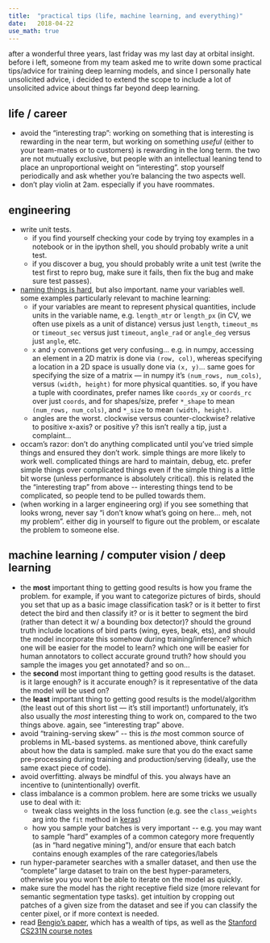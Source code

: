 ```yaml
---
title:  "practical tips (life, machine learning, and everything)"
date:   2018-04-22
use_math: true
---
```


after a wonderful three years, last friday was my last day at orbital insight.  before i left, someone from my team asked me to write down some practical tips/advice for training deep learning models, and since I personally hate unsolicited advice, i decided to extend the scope to include a lot of unsolicited advice about things far beyond deep learning.

## life / career
- avoid the “interesting trap”: working on something that is interesting is rewarding in the near term, but working on something *useful* (either to your team-mates or to customers) is rewarding in the long term.  the two are not mutually exclusive, but people with an intellectual leaning tend to place an unproportional weight on “interesting”.  stop yourself periodically and ask whether you’re balancing the two aspects well.
- don’t play violin at 2am.  especially if you have roommates.


## engineering
- write unit tests.
  - if you find yourself checking your code by trying toy examples in a notebook or in the ipython shell, you should probably write a unit test.
  - if you discover a bug, you should probably write a unit test (write the test first to repro bug, make sure it fails, then fix the bug and make sure test passes).
- [naming things is hard](https://martinfowler.com/bliki/TwoHardThings.html), but also important.  name your variables well.  some examples particularly relevant to machine learning:
  - if your variables are meant to represent physical quantities, include units in the variable name, e.g. `length_mtr` or `length_px` (in CV, we often use pixels as a unit of distance) versus just `length`, `timeout_ms` or `timeout_sec` versus just `timeout`, `angle_rad` or `angle_deg` versus just `angle`, etc.
  - `x` and `y` conventions get very confusing… e.g. in numpy, accessing an element in a 2D matrix is done via `(row, col)`, whereas specifying a location in a 2D space is usually done via `(x, y)`… same goes for specifying the size of a matrix — in numpy it’s `(num_rows, num_cols)`, versus `(width, height)` for more physical quantities.  so, if you have a tuple with coordinates, prefer names like `coords_xy` or `coords_rc` over just `coords`, and for shapes/size, prefer `*_shape` to mean  `(num_rows, num_cols)`, and `*_size` to mean `(width, height)`.
  - angles are the worst.  clockwise versus counter-clockwise? relative to positive x-axis? or positive y?  this isn’t really a tip, just a complaint…
- occam’s razor: don’t do anything complicated until you’ve tried simple things and ensured they don’t work.  simple things are more likely to work well.  complicated things are hard to maintain, debug, etc.  prefer simple things over complicated things even if the simple thing is a little bit worse (unless performance is absolutely critical).  this is related the the “interesting trap” from above -- interesting things tend to be complicated, so people tend to be pulled towards them.
- (when working in a larger engineering org) if you see something that looks wrong, never say “i don’t know what’s going on here… meh, not my problem”.   either dig in yourself to figure out the problem, or escalate the problem to someone else.


## machine learning / computer vision / deep learning
- the **most** important thing to getting good results is how you frame the problem.  for example, if you want to categorize pictures of birds, should you set that up as a basic image classification task? or is it better to first detect the bird and then classify it?  or is it better to segment the bird (rather than detect it w/ a bounding box detector)?  should the ground truth include locations of bird parts (wing, eyes, beak, ets), and should the model incorporate this somehow during training/inference?  which one will be easier for the model to learn? which one will be easier for human annotators to collect accurate ground truth?  how should you sample the images you get annotated? and so on…
- the **second** most important thing to getting good results is the dataset.  is it large enough? is it accurate enough?  is it representative of the data the model will be used on?
- the **least** important thing to getting good results is the model/algorithm (the least out of this short list — it’s still important!)  unfortunately, it’s also usually the *most* interesting thing to work on, compared to the two things above.  again, see “interesting trap” above.
- avoid “training-serving skew” -- this is *the* most common source of problems in ML-based systems.  as mentioned above, think carefully about how the data is sampled.  make sure that you do the exact same pre-processing during training and production/serving (ideally, use the same exact piece of code).
- avoid overfitting.  always be mindful of this.  you always have an incentive to (unintentionally) overfit.  
- class imbalance is a common problem.  here are some tricks we usually use to deal with it:
  - tweak class weights in the loss function (e.g. see the `class_weights` arg into the `fit` method in [keras](https://keras.io/models/model/#fit))
  - how you sample your batches is very important -- e.g. you may want to sample “hard” examples of a common category more frequently (as in “hard negative mining”), and/or ensure that each batch contains enough examples of the rare categories/labels
- run hyper-parameter searches with a smaller dataset, and then use the “complete” large dataset to train on the best hyper-parameters, otherwise you you won’t be able to iterate on the model as quickly.
- make sure the model has the right receptive field size (more relevant for semantic segmentation type tasks).  get intuition by cropping out patches of a given size from the dataset and see if you can classify the center pixel, or if more context is needed.
- read [Bengio’s paper](https://arxiv.org/abs/1206.5533), which has a wealth of tips, as well as the [Stanford CS231N course notes](http://cs231n.github.io)
